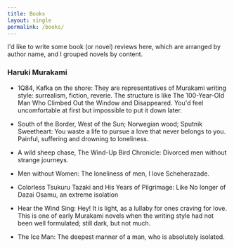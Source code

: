 ```yaml
---
title: Books
layout: single
permalink: /books/
---
```


I'd like to write some book (or novel) reviews here, which are arranged by author name, and I grouped novels by content.

### Haruki Murakami

- 1Q84, Kafka on the shore: They are representatives of Murakami writing style: surrealism, fiction, reverie. The structure is like The 100-Year-Old Man Who Climbed Out the Window and Disappeared. You'd feel uncomfortable at first but impossible to put it down later. 


- South of the Border, West of the Sun; Norwegian wood; Sputnik Sweetheart: You waste a life to pursue a love that never belongs to you. Painful, suffering and drowning to loneliness.


- A wild sheep chase, The Wind-Up Bird Chronicle: Divorced men without strange journeys.


- Men without Women: The loneliness of men, I love Scheherazade.


- Colorless Tsukuru Tazaki and His Years of Pilgrimage: Like No longer of Dazai Osamu, an extreme isolation

- Hear the Wind Sing: Hey! It is light, as a lullaby for ones craving for love. This is one of early Murakami novels when the writing style had not been well formulated; still dark, but not much.

- The Ice Man: The deepest manner of a man, who is absolutely isolated.

